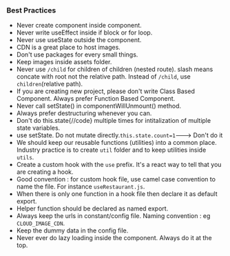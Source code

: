 ### Best Practices

- Never create component inside component.
- Never write useEffect inside if block or for loop.
- Never use useState outside the component. 
- CDN is a great place to host images.
- Don't use packages for every small things.
- Keep images inside assets folder.
- Never use `/child` for children of children (nested route). slash means concate with root not the relative path. Instead of `/child`, use `children`(relative path).
- If you are creating new project, please don't write Class Based Component. Always prefer Function Based Component.
- Never call setState() in componentWillUnmount() method.
- Always prefer destructuring whenever you can.
- Don't do this.state{//code} multiple times for intitalization of multiple state variables.
- use setState. Do not mutate directly.`this.state.count=1`---> Don't do it
- We should keep our reusable functions (utilities) into a common place. Industry practice is to create `util` folder and to keep utilities inside `utils`.
- Create a custom hook with the `use` prefix. It's a react way to tell that you are creating a hook. 
- Good convention : for custom hook file, use camel case convention to name the file. For instance `useRestaurant.js`.
- When there is only one function in a hook file then declare it as default export.
- Helper function should be declared as named export.
- Always keep the urls in constant/config file. Naming convention : eg `CLOUD_IMAGE_CDN`.
- Keep the dummy data in the config file. 
- Never ever do lazy loading inside the component. Always do it at the top.


